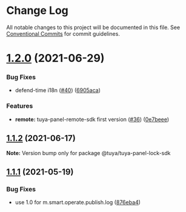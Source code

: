 # Change Log

All notable changes to this project will be documented in this file.
See [Conventional Commits](https://conventionalcommits.org) for commit guidelines.

# [1.2.0](https://github.com/tuya/tuya-panel-sdk/compare/@tuya/tuya-panel-lock-sdk@1.1.1...@tuya/tuya-panel-lock-sdk@1.2.0) (2021-06-29)


### Bug Fixes

* defend-time i18n ([#40](https://github.com/tuya/tuya-panel-sdk/issues/40)) ([6905aca](https://github.com/tuya/tuya-panel-sdk/commit/6905aca0c17caeb8dc708d4a5192c74062fa9d7c))


### Features

* **remote:** tuya-panel-remote-sdk first version ([#36](https://github.com/tuya/tuya-panel-sdk/issues/36)) ([0e7beee](https://github.com/tuya/tuya-panel-sdk/commit/0e7beee44ade25c6823b95cd55b9612edc9af118))





## [1.1.2](https://github.com/tuya/tuya-panel-sdk/compare/@tuya/tuya-panel-lock-sdk@1.1.1...@tuya/tuya-panel-lock-sdk@1.1.2) (2021-06-17)

**Note:** Version bump only for package @tuya/tuya-panel-lock-sdk





## [1.1.1](https://github.com/tuya/tuya-panel-sdk/compare/@tuya/tuya-panel-lock-sdk@1.1.0...@tuya/tuya-panel-lock-sdk@1.1.1) (2021-05-19)


### Bug Fixes

* use 1.0 for  m.smart.operate.publish.log ([876eba4](https://github.com/tuya/tuya-panel-sdk/commit/876eba449aebebb1a2f95c32c2c307ccf9242f91))
